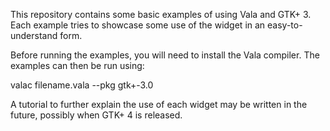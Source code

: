This repository contains some basic examples of using Vala and GTK+ 3. Each example tries to showcase some use of the widget in an easy-to-understand form.

Before running the examples, you will need to install the Vala compiler. The examples can then be run using:

  valac filename.vala --pkg gtk+-3.0

A tutorial to further explain the use of each widget may be written in the future, possibly when GTK+ 4 is released.
